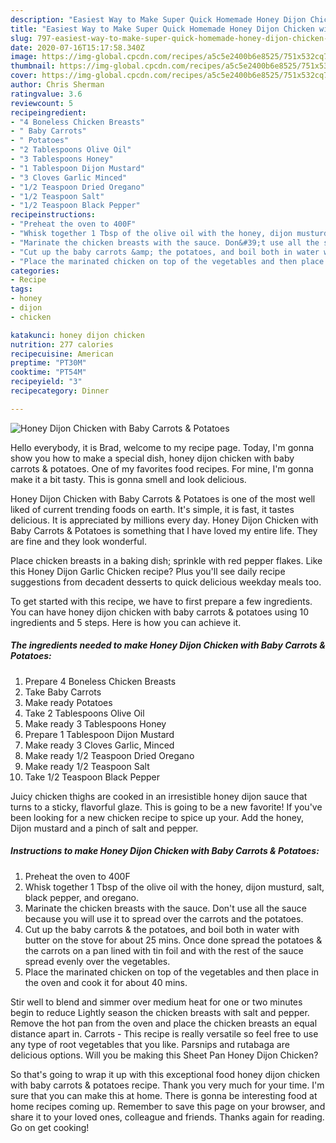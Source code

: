 ```yaml
---
description: "Easiest Way to Make Super Quick Homemade Honey Dijon Chicken with Baby Carrots &amp;amp; Potatoes"
title: "Easiest Way to Make Super Quick Homemade Honey Dijon Chicken with Baby Carrots &amp;amp; Potatoes"
slug: 797-easiest-way-to-make-super-quick-homemade-honey-dijon-chicken-with-baby-carrots-and-amp-potatoes
date: 2020-07-16T15:17:58.340Z
image: https://img-global.cpcdn.com/recipes/a5c5e2400b6e8525/751x532cq70/honey-dijon-chicken-with-baby-carrots-potatoes-recipe-main-photo.jpg
thumbnail: https://img-global.cpcdn.com/recipes/a5c5e2400b6e8525/751x532cq70/honey-dijon-chicken-with-baby-carrots-potatoes-recipe-main-photo.jpg
cover: https://img-global.cpcdn.com/recipes/a5c5e2400b6e8525/751x532cq70/honey-dijon-chicken-with-baby-carrots-potatoes-recipe-main-photo.jpg
author: Chris Sherman
ratingvalue: 3.6
reviewcount: 5
recipeingredient:
- "4 Boneless Chicken Breasts"
- " Baby Carrots"
- " Potatoes"
- "2 Tablespoons Olive Oil"
- "3 Tablespoons Honey"
- "1 Tablespoon Dijon Mustard"
- "3 Cloves Garlic Minced"
- "1/2 Teaspoon Dried Oregano"
- "1/2 Teaspoon Salt"
- "1/2 Teaspoon Black Pepper"
recipeinstructions:
- "Preheat the oven to 400F"
- "Whisk together 1 Tbsp of the olive oil with the honey, dijon musturd, salt, black pepper, and oregano."
- "Marinate the chicken breasts with the sauce. Don&#39;t use all the sauce because you will use it to spread over the carrots and the potatoes."
- "Cut up the baby carrots &amp; the potatoes, and boil both in water with butter on the stove for about 25 mins. Once done spread the potatoes &amp; the carrots on a pan lined with tin foil and with the rest of the sauce spread evenly over the vegetables."
- "Place the marinated chicken on top of the vegetables and then place in the oven and cook it for about 40 mins."
categories:
- Recipe
tags:
- honey
- dijon
- chicken

katakunci: honey dijon chicken 
nutrition: 277 calories
recipecuisine: American
preptime: "PT30M"
cooktime: "PT54M"
recipeyield: "3"
recipecategory: Dinner

---
```



![Honey Dijon Chicken with Baby Carrots &amp; Potatoes](https://img-global.cpcdn.com/recipes/a5c5e2400b6e8525/751x532cq70/honey-dijon-chicken-with-baby-carrots-potatoes-recipe-main-photo.jpg)

Hello everybody, it is Brad, welcome to my recipe page. Today, I'm gonna show you how to make a special dish, honey dijon chicken with baby carrots &amp; potatoes. One of my favorites food recipes. For mine, I'm gonna make it a bit tasty. This is gonna smell and look delicious.

Honey Dijon Chicken with Baby Carrots &amp; Potatoes is one of the most well liked of current trending foods on earth. It's simple, it is fast, it tastes delicious. It is appreciated by millions every day. Honey Dijon Chicken with Baby Carrots &amp; Potatoes is something that I have loved my entire life. They are fine and they look wonderful.

Place chicken breasts in a baking dish; sprinkle with red pepper flakes. Like this Honey Dijon Garlic Chicken recipe? Plus you&#39;ll see daily recipe suggestions from decadent desserts to quick delicious weekday meals too.


To get started with this recipe, we have to first prepare a few ingredients. You can have honey dijon chicken with baby carrots &amp; potatoes using 10 ingredients and 5 steps. Here is how you can achieve it.

<!--inarticleads1-->

##### The ingredients needed to make Honey Dijon Chicken with Baby Carrots &amp; Potatoes:

1. Prepare 4 Boneless Chicken Breasts
1. Take  Baby Carrots
1. Make ready  Potatoes
1. Take 2 Tablespoons Olive Oil
1. Make ready 3 Tablespoons Honey
1. Prepare 1 Tablespoon Dijon Mustard
1. Make ready 3 Cloves Garlic, Minced
1. Make ready 1/2 Teaspoon Dried Oregano
1. Make ready 1/2 Teaspoon Salt
1. Take 1/2 Teaspoon Black Pepper


Juicy chicken thighs are cooked in an irresistible honey dijon sauce that turns to a sticky, flavorful glaze. This is going to be a new favorite! If you&#39;ve been looking for a new chicken recipe to spice up your. Add the honey, Dijon mustard and a pinch of salt and pepper. 

<!--inarticleads2-->

##### Instructions to make Honey Dijon Chicken with Baby Carrots &amp; Potatoes:

1. Preheat the oven to 400F
1. Whisk together 1 Tbsp of the olive oil with the honey, dijon musturd, salt, black pepper, and oregano.
1. Marinate the chicken breasts with the sauce. Don&#39;t use all the sauce because you will use it to spread over the carrots and the potatoes.
1. Cut up the baby carrots &amp; the potatoes, and boil both in water with butter on the stove for about 25 mins. Once done spread the potatoes &amp; the carrots on a pan lined with tin foil and with the rest of the sauce spread evenly over the vegetables.
1. Place the marinated chicken on top of the vegetables and then place in the oven and cook it for about 40 mins.


Stir well to blend and simmer over medium heat for one or two minutes begin to reduce Lightly season the chicken breasts with salt and pepper. Remove the hot pan from the oven and place the chicken breasts an equal distance apart in. Carrots - This recipe is really versatile so feel free to use any type of root vegetables that you like. Parsnips and rutabaga are delicious options. Will you be making this Sheet Pan Honey Dijon Chicken? 

So that's going to wrap it up with this exceptional food honey dijon chicken with baby carrots &amp; potatoes recipe. Thank you very much for your time. I'm sure that you can make this at home. There is gonna be interesting food at home recipes coming up. Remember to save this page on your browser, and share it to your loved ones, colleague and friends. Thanks again for reading. Go on get cooking!

